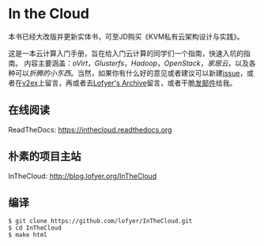 In the Cloud
====

本书已经大改版并更新实体书，可至JD购买《KVM私有云架构设计与实践》。

这是一本云计算入门手册，旨在给入门云计算的同学们一个指南，快速入坑的指南。
内容主要涵盖：*oVirt*，*Glusterfs*，*Hadoop*，*OpenStack*，*家居云*，以及各种可以*折腾的小东西*。当然，如果你有什么好的意见或者建议可以新建[issue](https://inthecloud.readthedocs.org/)，或者在[v2ex](http://www.v2ex.com/t/123647)上留言，再或者去[Lofyer's Archive](http://blog.lofyer.org/workshop/)留言，或者干脆[发邮件](mailto:lofyer@gmail.com)给我。

在线阅读
----

ReadTheDocs: https://inthecloud.readthedocs.org

朴素的项目主站
----

InTheCloud: http://blog.lofyer.org/InTheCloud

编译
----

```
$ git clone https://github.com/lofyer/InTheCloud.git
$ cd InTheCloud
$ make html
```
